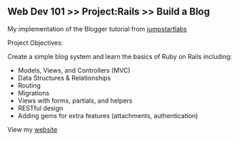 ## Web Dev 101 >> Project:Rails >> Build a Blog

My implementation of the Blogger tutorial from [jumpstartlabs](http://tutorials.jumpstartlab.com/projects/blogger.html#blogger-2)

Project Objectives:

Create a simple blog system and learn the basics of Ruby on Rails including:

* Models, Views, and Controllers (MVC)
* Data Structures & Relationships
* Routing
* Migrations
* Views with forms, partials, and helpers
* RESTful design
* Adding gems for extra features (attachments, authentication)

View my [website](http://pure-meadow-9674.herokuapp.com/)